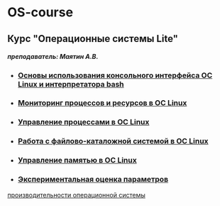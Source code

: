 # OS-course

## Курс "Операционные системы Lite"
##### *преподаватель: Маятин А.В.*

- ### <a href="https://github.com/DL4x/itmo-courses/tree/main/OS-course/lab-1">Основы использования консольного интерфейса ОС Linux и интерпретатора bash</a>
- ### <a href="https://github.com/DL4x/itmo-courses/tree/main/OS-course/lab-2">Мониторинг процессов и ресурсов в ОС Linux</a>
- ### <a href="https://github.com/DL4x/itmo-courses/tree/main/OS-course/lab-3">Управление процессами в ОС Linux</a>
- ### <a href="https://github.com/DL4x/itmo-courses/tree/main/OS-course/lab-4">Работа с файлово-каталожной системой в ОС Linux</a>
- ### <a href="https://github.com/DL4x/itmo-courses/tree/main/OS-course/lab-5">Управление памятью в ОС Linux</a>
- ### <a href="https://github.com/DL4x/itmo-courses/tree/main/OS-course/lab-6">Экспериментальная оценка параметров
производительности операционной системы</a>
